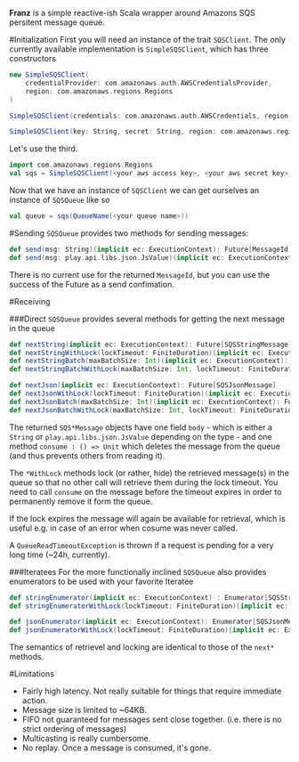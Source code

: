 __Franz__ is a simple reactive-ish Scala wrapper around Amazons SQS persitent message queue.

#Initialization
First you will need an instance of the trait ```SQSClient```. The only currently available implementation is ```SimpleSQSClient```, which has three constructors

```scala
new SimpleSQSClient(
	credentialProvider: com.amazonaws.auth.AWSCredentialsProvider, 
	region: com.amazonaws.regions.Regions
)

SimpleSQSClient(credentials: com.amazonaws.auth.AWSCredentials, region: com.amazonaws.regions.Regions)

SimpleSQSClient(key: String, secret: String, region: com.amazonaws.regions.Regions)
```

Let's use the third.

```scala
import com.amazonaws.regions.Regions
val sqs = SimpleSQSClient(<your aws access key>, <your aws secret key>, Regions.US_WEST_1)
```

Now that we have an instance of ```SQSClient``` we can get ourselves an instance of ```SQSQueue``` like so

```scala
val queue = sqs(QueueName(<your queue name>))
```


#Sending
```SQSQueue``` provides two methods for sending messages:

```scala
def send(msg: String)(implicit ec: ExecutionContext): Future[MessageId]
def send(msg: play.api.libs.json.JsValue)(implicit ec: ExecutionContext): Future[MessageId]
```

There is no current use for the returned ```MessageId```, but you can use the success of the Future as a send confimation.


#Receiving

###Direct
```SQSQueue``` provides several methods for getting the next message in the queue

```scala
def nextString(implicit ec: ExecutionContext): Future[SQSStringMessage]
def nextStringWithLock(lockTimeout: FiniteDuration)(implicit ec: ExecutionContext): Future[SQSStringMessage]
def nextStringBatch(maxBatchSize: Int)(implicit ec: ExecutionContext): Future[Seq[SQSStringMessage]]
def nextStringBatchWithLock(maxBatchSize: Int, lockTimeout: FiniteDuration)(implicit ec: ExecutionContext): Future[Seq[SQSStringMessage]]

def nextJson(implicit ec: ExecutionContext): Future[SQSJsonMessage]
def nextJsonWithLock(lockTimeout: FiniteDuration)(implicit ec: ExecutionContext): Future[SQSJsonMessage]
def nextJsonBatch(maxBatchSize: Int)(implicit ec: ExecutionContext): Future[Seq[SQSJsonMessage]]
def nextJsonBatchWithLock(maxBatchSize: Int, lockTimeout: FiniteDuration)(implicit ec: ExecutionContext): Future[Seq[SQSJsonMessage]]
```

The returned ```SQS*Message``` objects have one field ```body```  - which is either a ```String``` or ```play.api.libs.json.JsValue``` depending on the type - and one method ```consume : () => Unit``` which deletes the message from the queue (and thus prevents others from reading it).
 
The ```*WithLock``` methods lock (or rather, hide) the retrieved message(s) in the queue so that no other call will retrieve them during the lock timeout. You need to call ```consume``` on the message before the timeout expires in order to permanently remove it form the queue.

If the lock expires the message will again be available for retrieval, which is useful e.g. in case of an error when cosume was never called.


A ```QueueReadTimeoutException``` is thrown if a request is pending for a very long time (~24h, currently).

###Iteratees
For the more functionally inclined ```SQSQueue``` also provides enumerators to be used with your favorite Iteratee
```scala
def stringEnumerator(implicit ec: ExecutionContext) : Enumerator[SQSStringMessage]
def stringEnumeratorWithLock(lockTimeout: FiniteDuration)(implicit ec: ExecutionContext): Enumerator[SQSStringMessage]

def jsonEnumerator(implicit ec: ExecutionContext): Enumerator[SQSJsonMessage]
def jsonEnumeratorWithLock(lockTimeout: FiniteDuration)(implicit ec: ExecutionContext): Enumerator[SQSJsonMessage]
```

The semantics of retrievel and locking are identical to those of the ```next*``` methods.


#Limitations

- Fairly high latency. Not really suitable for things that require immediate action.
- Message size is limited to ~64KB.
- FIFO not guaranteed for messages sent close together. (i.e. there is no strict ordering of messages)
- Multicasting is really cumbersome.
- No replay. Once a message is consumed, it's gone.
